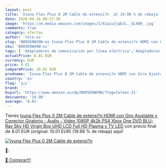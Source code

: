 ```yaml
---
layout: post
title: 'Ivuna Flex Plus 0 2M Cable de extensi?n  al 19.98 % de rebaja'
date: 2020-04-16 09:17:56
image: 'https://m.media-amazon.com/images/I/41aiuJjqbJL._SL400_.jpg'
comments: true
category: ofertas
author: 'tole.es'
slug: 'B005E0WX9W-es Ivuna Flex Plus 0 2M Cable de extensi?n HDMI con Giro...'
sku: 'B005E0WX9W-es'
tags: [ 'Adaptadores de comunicación por línea eléctrica','Adaptadores de red','Dispositivos de red','Informática','ps4','xbox', ]
actualPrice: 8.01 EUR
currency: EUR
price: 8.01
comparePrice: 10.01 EUR
prodname: 'Ivuna Flex Plus 0 2M Cable de extensi?n HDMI con Giro Ajustable y Conector Giratorio - Audio - Video  1080P  4k2k  PS4  Xbox One  DVD  BLU-Ray  Sky HD  Virgin Box  UHD  LCD Full HD  Plasma y TV LED'
country: 'es'
flag: '🇪🇸'
brand: ''
buyurl: 'https://www.amazon.es/dp/B005E0WX9W/?tag=tolees-21'
descuento: '19.98'
average: '8.01'
---
```


Tienes [Ivuna Flex Plus 0 2M Cable de extensi?n HDMI con Giro Ajustable y Conector Giratorio - Audio - Video  1080P  4k2k  PS4  Xbox One  DVD  BLU-Ray  Sky HD  Virgin Box  UHD  LCD Full HD  Plasma y TV LED](https://www.amazon.es/dp/B005E0WX9W/?tag=tolees-21) con precio final de  8.01 EUR (original: 10.01 EUR) (19.98 %  de rebaja) aqui!

[![Ivuna Flex Plus 0 2M Cable de extensi?n ](https://m.media-amazon.com/images/I/41aiuJjqbJL._SL400_.jpg)](https://www.amazon.es/dp/B005E0WX9W/?tag=tolees-21)

🔎:


[🛒 Comprar!!!](https://www.amazon.es/dp/B005E0WX9W/?tag=tolees-21)
